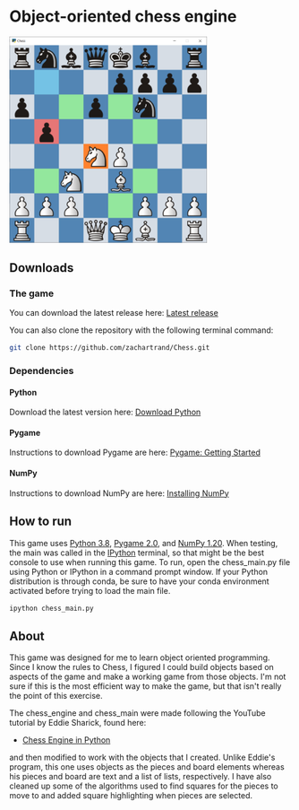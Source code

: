 # Object-oriented chess engine

<img src='images/screenshot.png' width="70%" alt='Chess Program Screenshot'>

## Downloads

### The game

You can download the latest release here:  [Latest release](https://github.com/zachartrand/Chess/releases)

You can also clone the repository with the following terminal command:

```bash
git clone https://github.com/zachartrand/Chess.git
```

### Dependencies

#### Python

Download the latest version here:  [Download Python](https://www.python.org/downloads/)

#### Pygame

Instructions to download Pygame are here:  [Pygame: Getting Started](https://www.pygame.org/wiki/GettingStarted)

#### NumPy

Instructions to download NumPy are here: [Installing NumPy](https://numpy.org/install/)

## How to run

This game uses [Python 3.8](https://www.python.org/downloads/release/python-3811/),
[Pygame 2.0](https://www.pygame.org/wiki/GettingStarted), and [NumPy 1.20](https://numpy.org/install/).
When testing, the main was called in the [IPython](https://ipython.org/) terminal,
so that might be the best console to use when running this game.
To run, open the chess_main.py file using Python or IPython in a command
prompt window. If your Python distribution is through conda, be sure to
have your conda environment activated before trying to load the main file.

```bash
ipython chess_main.py
```

## About
This game was designed for me to learn object oriented programming.  Since I 
know the rules to Chess, I figured I could build objects based on aspects of 
the game and make a working game from those objects.  I'm not sure if this is 
the most efficient way to make the game, but that isn't really the point of 
this exercise.

The chess_engine and chess_main were made following the YouTube tutorial by Eddie 
Sharick, found here:

- [Chess Engine in Python](https://youtu.be/EnYui0e73Rs&list=PLBwF487qi8MGU81nDGaeNE1EnNEPYWKY_)
    
and then modified to work with the objects that I created.  Unlike Eddie's program, 
this one uses objects as the pieces and board elements whereas his pieces and board 
are text and a list of lists, respectively. I have also cleaned up some of the 
algorithms used to find squares for the pieces to move to and added square highlighting
when pieces are selected.
